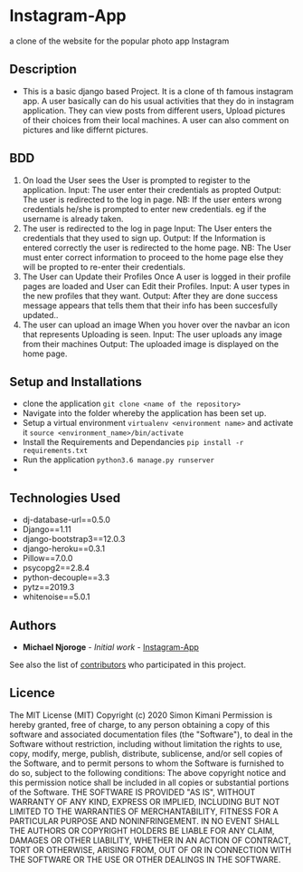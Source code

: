 # Instagram-App
a clone of the website for the popular photo app Instagram

## Description
- This is a basic django based Project. It is a clone of th famous instagram app. A user basically can do his usual activities that they do in instagram application. They can view posts from different users, Upload pictures of their choices from their local machines. A user can also comment on pictures and like differnt pictures.

## BDD
1. On load the User sees the User is prompted to register to the application.
   Input: The user enter their credentials as propted
   Output: The user is redirected to the log in page.
   NB: If the user enters wrong credentials he/she is prompted to enter new credentials. eg if the username is already taken.
2. The user is redirected to the log in page
   Input: The User enters the credentials that they used to sign up.
   Output: If the Information is entered correctly the user is redirected to the home page.
   NB: The User must enter correct information to proceed to the home page else they will be propted to re-enter their credentials.
3. The User can Update their Profiles
   Once A user is logged in their profile pages are loaded and User can Edit their Profiles.
   Input: A user types in the new profiles that they want.
   Output: After they are done success message appears that tells them that their info has been succesfully updated..
4. The user can upload an image
   When you hover over the navbar an icon that represents Uploading is seen.
   Input: The user uploads any image from their machines
   Output: The uploaded image is displayed on the home page.
   
## Setup and Installations
- clone the application `git clone <name of the repository>`
- Navigate into the folder whereby the application has been set up.
- Setup a virtual environment `virtualenv <environment name>` and activate it `source <environment_name>/bin/activate`
- Install the Requirements and Dependancies `pip install -r requirements.txt`
- Run the application `python3.6 manage.py runserver`
- 
## Technologies Used
- dj-database-url==0.5.0
- Django==1.11
- django-bootstrap3==12.0.3
- django-heroku==0.3.1
- Pillow==7.0.0
- psycopg2==2.8.4
- python-decouple==3.3
- pytz==2019.3
- whitenoise==5.0.1

## Authors

* **Michael Njoroge** - *Initial work* - [Instagram-App](https://github.com/MichaelNjoroge254)

See also the list of [contributors](https://github.com/your/project/contributors) who participated in this project.

## Licence
The MIT License (MIT)
Copyright (c) 2020 Simon Kimani
Permission is hereby granted, free of charge, to any person obtaining a copy
of this software and associated documentation files (the "Software"), to deal
in the Software without restriction, including without limitation the rights
to use, copy, modify, merge, publish, distribute, sublicense, and/or sell
copies of the Software, and to permit persons to whom the Software is
furnished to do so, subject to the following conditions:
The above copyright notice and this permission notice shall be included in all
copies or substantial portions of the Software.
THE SOFTWARE IS PROVIDED "AS IS", WITHOUT WARRANTY OF ANY KIND, EXPRESS OR
IMPLIED, INCLUDING BUT NOT LIMITED TO THE WARRANTIES OF MERCHANTABILITY,
FITNESS FOR A PARTICULAR PURPOSE AND NONINFRINGEMENT. IN NO EVENT SHALL THE
AUTHORS OR COPYRIGHT HOLDERS BE LIABLE FOR ANY CLAIM, DAMAGES OR OTHER
LIABILITY, WHETHER IN AN ACTION OF CONTRACT, TORT OR OTHERWISE, ARISING FROM,
OUT OF OR IN CONNECTION WITH THE SOFTWARE OR THE USE OR OTHER DEALINGS IN THE
SOFTWARE. 


